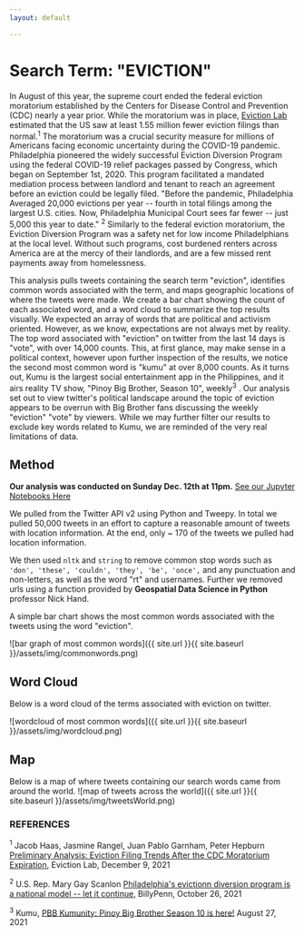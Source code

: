 ```yaml
---
layout: default

---
```


# Search Term: "EVICTION"
  
In August of this year, the supreme court ended the federal eviction moratorium established by the Centers for Disease Control and Prevention (CDC) nearly a year prior. While the moratorium was in place, [Eviction Lab](https://evictionlab.org/) estimated that the US saw at least 1.55 million fewer eviction filings than normal.<sup>1</sup> The moratorium was a crucial security measure for millions of Americans facing economic uncertainty during the COVID-19 pandemic. Philadelphia pioneered the widely successful Eviction Diversion Program using the federal COVID-19 relief packages passed by Congress, which began on September 1st, 2020. This program facilitated a mandated mediation process between landlord and tenant to reach an agreement before an eviction could be legally filed.  "Before the pandemic, Philadelphia Averaged 20,000 evictions per year -- fourth in total filings among the largest U.S. cities. Now, Philadelphia Municipal Court sees far fewer -- just 5,000 this year to date." <sup>2</sup>  Similarly to the federal eviction moratorium, the Eviction Diversion Program was a safety net for low income Philadelphians at the local level. Without such programs, cost burdened renters across America are at the mercy of their landlords, and are a few missed rent payments away from homelessness.

This analysis pulls tweets containing the search term "eviction", identifies common words associated with the term, and maps geographic locations of where the tweets were made. We create a bar chart showing the count of each associated word, and a word cloud to summarize the top results visually. We expected an array of words that are political and activism oriented. However, as we know, expectations are not always met by reality. The top word associated with "eviction" on twitter from the last 14 days is "vote", with over 14,000 counts. This, at first glance, may make sense in a political context, however upon further inspection of the results, we notice the second most common word is "kumu" at over 8,000 counts. As it turns out, Kumu is the largest social entertainment app in the Philippines, and it airs reality TV show, "Pinoy Big Brother, Season 10", weekly<sup>3</sup> . Our analysis set out to view twitter's political landscape around the topic of eviction appears to be overrun with Big Brother fans discussing the weekly "eviction" "vote" by viewers. While we may further filter our results to exclude key words related to Kumu, we are reminded of the very real limitations of data.


## Method

 **Our analysis was conducted on Sunday Dec. 12th at 11pm.** [See our Jupyter Notebooks Here](https://github.com/bri-ne/MUSA500_Assignment6/tree/main/JupyterNotebooks)
 
We pulled from the Twitter API v2 using Python and Tweepy. In total we pulled 50,000 tweets in an effort to capture a reasonable amount of tweets with location information. At the end, only ~ 170 of the tweets we pulled had location information.

We then used `nltk` and `string` to remove common stop words such as `'don', 'these', 'couldn', 'they', 'be', 'once',` and any punctuation and non-letters, as well as the word "rt" and usernames. Further we removed urls using a function provided by **Geospatial Data Science in Python** professor Nick Hand.

A simple bar chart shows the most common words associated with the tweets using the word "eviction".

![bar graph of most common words]({{ site.url }}{{ site.baseurl }}/assets/img/commonwords.png)


## Word Cloud

Below is a word cloud of the terms associated with eviction on twitter.

![wordcloud of most common words]({{ site.url }}{{ site.baseurl }}/assets/img/wordcloud.png)


## Map

Below is a map of where tweets containing our search words came from around the world.
![map of tweets across the world]({{ site.url }}{{ site.baseurl }}/assets/img/tweetsWorld.png)

### REFERENCES

<sup>1</sup> Jacob Haas, Jasmine Rangel, Juan Pablo Garnham, Peter Hepburn [Preliminary Analysis: Eviction Filing Trends After the CDC Moratorium Expiration](https://evictionlab.org/updates/research/eviction-filing-trends-after-cdc-moratorium/), Eviction Lab, December 9, 2021

<sup>2</sup> U.S. Rep. Mary Gay Scanlon [Philadelphia's evictionn diversion program is a national model -- let it continue](https://billypenn.com/2021/10/26/philadelphia-eviction-diversion-program-rental-assistance-pa-supreme-court-scanlon/), BillyPenn, October 26, 2021

<sup>3</sup> Kumu, [PBB Kumunity: Pinoy Big Brother Season 10 is here!](https://blog.kumu.ph/pbb-kumunity-pinoy-big-brother-season-10/) August 27, 2021
